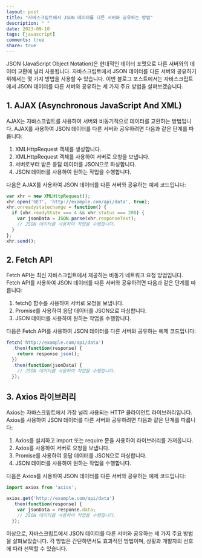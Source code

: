 ```yaml
---
layout: post
title: "자바스크립트에서 JSON 데이터를 다른 서버와 공유하는 방법"
description: " "
date: 2023-09-10
tags: [javascript]
comments: true
share: true
---
```


JSON (JavaScript Object Notation)은 현대적인 데이터 포맷으로 다른 서버와의 데이터 교환에 널리 사용됩니다. 자바스크립트에서 JSON 데이터를 다른 서버와 공유하기 위해서는 몇 가지 방법을 사용할 수 있습니다. 이번 블로그 포스트에서는 자바스크립트에서 JSON 데이터를 다른 서버와 공유하는 세 가지 주요 방법을 살펴보겠습니다.

## 1. AJAX (Asynchronous JavaScript And XML)

AJAX는 자바스크립트를 사용하여 서버와 비동기적으로 데이터를 교환하는 방법입니다. AJAX를 사용하여 JSON 데이터를 다른 서버와 공유하려면 다음과 같은 단계를 따릅니다:

1. XMLHttpRequest 객체를 생성합니다.
2. XMLHttpRequest 객체를 사용하여 서버로 요청을 보냅니다.
3. 서버로부터 받은 응답 데이터를 JSON으로 파싱합니다.
4. JSON 데이터를 사용하여 원하는 작업을 수행합니다.

다음은 AJAX를 사용하여 JSON 데이터를 다른 서버와 공유하는 예제 코드입니다:

```javascript
var xhr = new XMLHttpRequest();
xhr.open('GET', 'http://example.com/api/data', true);
xhr.onreadystatechange = function() {
  if (xhr.readyState === 4 && xhr.status === 200) {
    var jsonData = JSON.parse(xhr.responseText);
    // JSON 데이터를 사용하여 작업을 수행합니다.
  }
};
xhr.send();
```

## 2. Fetch API

Fetch API는 최신 자바스크립트에서 제공하는 비동기 네트워크 요청 방법입니다. Fetch API를 사용하여 JSON 데이터를 다른 서버와 공유하려면 다음과 같은 단계를 따릅니다:

1. fetch() 함수를 사용하여 서버로 요청을 보냅니다.
2. Promise를 사용하여 응답 데이터를 JSON으로 파싱합니다.
3. JSON 데이터를 사용하여 원하는 작업을 수행합니다.

다음은 Fetch API를 사용하여 JSON 데이터를 다른 서버와 공유하는 예제 코드입니다:

```javascript
fetch('http://example.com/api/data')
  .then(function(response) {
    return response.json();
  })
  .then(function(jsonData) {
    // JSON 데이터를 사용하여 작업을 수행합니다.
  });
```

## 3. Axios 라이브러리

Axios는 자바스크립트에서 가장 널리 사용되는 HTTP 클라이언트 라이브러리입니다. Axios를 사용하여 JSON 데이터를 다른 서버와 공유하려면 다음과 같은 단계를 따릅니다:

1. Axios를 설치하고 import 또는 require 문을 사용하여 라이브러리를 가져옵니다.
2. Axios를 사용하여 서버로 요청을 보냅니다.
3. Promise를 사용하여 응답 데이터를 JSON으로 파싱합니다.
4. JSON 데이터를 사용하여 원하는 작업을 수행합니다.

다음은 Axios를 사용하여 JSON 데이터를 다른 서버와 공유하는 예제 코드입니다:

```javascript
import axios from 'axios';

axios.get('http://example.com/api/data')
  .then(function(response) {
    var jsonData = response.data;
    // JSON 데이터를 사용하여 작업을 수행합니다.
  });
```

이상으로, 자바스크립트에서 JSON 데이터를 다른 서버와 공유하는 세 가지 주요 방법을 살펴보았습니다. 각 방법은 간단하면서도 효과적인 방법이며, 상황과 개발자의 선호에 따라 선택할 수 있습니다.
